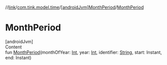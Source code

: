 //[link](../../index.md)/[com.tink.model.time](../index.md)/[[androidJvm]MonthPeriod](index.md)/[MonthPeriod](-month-period.md)



# MonthPeriod  
[androidJvm]  
Content  
fun [MonthPeriod](-month-period.md)(monthOfYear: [Int](https://kotlinlang.org/api/latest/jvm/stdlib/kotlin/-int/index.html), year: [Int](https://kotlinlang.org/api/latest/jvm/stdlib/kotlin/-int/index.html), identifier: [String](https://kotlinlang.org/api/latest/jvm/stdlib/kotlin/-string/index.html), start: Instant, end: Instant)  



